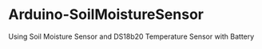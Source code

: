 # Arduino-SoilMoistureSensor
Using Soil Moisture Sensor and DS18b20 Temperature Sensor with Battery
